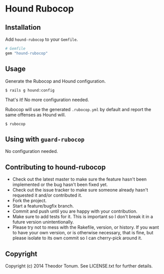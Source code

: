 # Hound Rubocop


## Installation

Add `hound-rubocop` to your `Gemfile`.

```ruby
# Gemfile
gem "hound-rubocop"
```

## Usage

Generate the Rubocop and Hound configuration.

```shell
$ rails g hound:config
```

That's it! No more configuration needed.

Rubocop will use the generated `.rubocop.yml` by default and report the same offenses as Hound will.

```shell
$ rubocop
```


## Using with `guard-rubocop`

No configuration needed.


## Contributing to hound-rubocop

* Check out the latest master to make sure the feature hasn't been implemented or the bug hasn't been fixed yet.
* Check out the issue tracker to make sure someone already hasn't requested it and/or contributed it.
* Fork the project.
* Start a feature/bugfix branch.
* Commit and push until you are happy with your contribution.
* Make sure to add tests for it. This is important so I don't break it in a future version unintentionally.
* Please try not to mess with the Rakefile, version, or history. If you want to have your own version, or is otherwise necessary, that is fine, but please isolate to its own commit so I can cherry-pick around it.

## Copyright

Copyright (c) 2014 Theodor Tonum. See LICENSE.txt for
further details.

